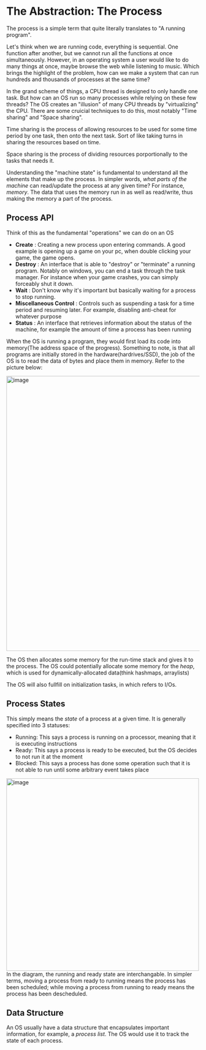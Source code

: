 # The Abstraction: The Process
The process is a simple term that quite literally translates to "A running program". 

Let's think when we are running code, everything is sequential. One function after 
another, but we cannot run all the functions at once simultaneously. However, in an operating system a user would like to do many things at once, maybe browse the
web while listening to music. Which brings the highlight of the problem, how can we make a system that can run hundreds and thousands of processes at the same time?

In the grand scheme of things, a CPU thread is designed to only handle one task. But how can an OS run so many processes while relying on these few threads? 
The OS creates an "illusion" of many CPU threads by "virtualizing" the CPU. There are some cruicial techniques to do this, most notably "Time sharing" and "Space sharing".

Time sharing is the process of allowing resources to be used for some time period by one task, then onto the next task. Sort of like taking turns in sharing the resources 
based on time.

Space sharing is the process of dividing resources porportionally to the tasks that needs it.

Understanding the "machine state" is fundamental to understand all the elements that make up the process. In simpler words, *what parts of the machine* can read/update the process at any given time? For instance, *memory*. The data that uses the memory run in as well as read/write, thus making the memory a part of the process.

## Process API
Think of this as the fundamental "operations" we can do on an OS

- **Create** \: Creating a new process upon entering commands. A good example is opening up a game on your pc, when double clicking your game, the game opens. 
- **Destroy** \: An interface that is able to "destroy" or "terminate" a running program. Notably on windows, you can end a task through the task manager. For instance when your game crashes, you can simply forceably shut it down.
- **Wait** \: Don't know why it's important but basically waiting for a process to stop running.
- **Miscellaneous Control** \: Controls such as suspending a task for a time period and resuming later. For example, disabling anti-cheat for whatever purpose
- **Status** \: An interface that retrieves information about the status of the machine, for example the amount of time a process has been running

When the OS is running a program, they would first load its code into memory(The address space of the progress). Something to note, is that all programs are initially stored in the hardware(hardrives/SSD), the job of the OS is to read the data of bytes and place them in memory. Refer to the picture below:

<img width="717" alt="image" src="https://user-images.githubusercontent.com/64807003/202829419-55e989c9-c791-4860-b4e5-ef3d62bd7a79.png">

The OS then allocates some memory for the run-time stack and gives it to the process. The OS could potentially allocate some memory for the *heap*, which 
is used for dynamically-allocated data(think hashmaps, arraylists)

The OS will also fullfill on initialization tasks, in which refers to I/Os.

## Process States
This simply means the *state* of a process at a given time. It is generally specified into 3 statuses\:
- Running\: This says a process is running on a processor, meaning that it is executing instructions
- Ready\: This says a process is ready to be executed, but the OS decides to not run it at the moment
- Blocked\: This says a process has done some operation such that it is not able to run until some arbitrary event takes place

<img width="502" alt="image" src="https://user-images.githubusercontent.com/64807003/202863997-ea5b4737-535e-4ca3-ac0b-69251701cf8d.png">
In the diagram, the running and ready state are interchangable. In simpler terms, moving a process from ready to running means the process has been scheduled; while moving a process from running to ready means the process has been descheduled.

## Data Structure
An OS usually have a data structure that encapsulates important information, for example, a *process list*. The OS would use it to track the state of each process.
